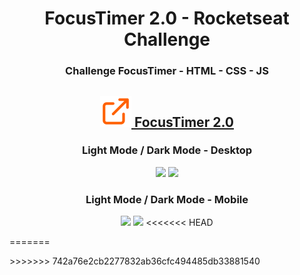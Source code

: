 <h1 align="center"> FocusTimer 2.0 - Rocketseat Challenge </h1>

<h3 align="center">Challenge FocusTimer - HTML - CSS - JS </h3>

<h2 align="center"> <a href="https://focus-timer-js.vercel.app"> <img src="https://github.com/jackson-alves-182/jackson-alves-182/blob/master/external-link.svg"> FocusTimer 2.0 </a> </h2>

<h3 align="center"> Light Mode / Dark Mode - Desktop</h3>

<p align="center">
<img src="https://github.com/jackson-alves-182/archives-Readme/blob/main/FocusTimer/Light-Mode_DESK.jpg" width="400px">

<img src="https://github.com/jackson-alves-182/archives-Readme/blob/main/FocusTimer/Dark-Mode_DESK.jpg" width="400px">
</p>

<h3 align="center"> Light Mode / Dark Mode - Mobile</h3>

<p align="center"> 
<img src="https://github.com/jackson-alves-182/archives-Readme/blob/main/FocusTimer/Light-Mode-Mobile.jpg" height="400px">

<img src="https://github.com/jackson-alves-182/archives-Readme/blob/main/FocusTimer/Dark-Mode-Mobile.jpg" height="400px">
<<<<<<< HEAD
</p>
=======
</p>
>>>>>>> 742a76e2cb2277832ab36cfc494485db33881540
